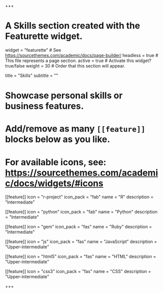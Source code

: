 +++
# A Skills section created with the Featurette widget.
widget = "featurette"  # See https://sourcethemes.com/academic/docs/page-builder/
headless = true  # This file represents a page section.
active = true  # Activate this widget? true/false
weight = 30  # Order that this section will appear.

title = "Skills"
subtitle = ""

# Showcase personal skills or business features.
# 
# Add/remove as many `[[feature]]` blocks below as you like.
# 
# For available icons, see: https://sourcethemes.com/academic/docs/widgets/#icons

[[feature]]
  icon = "r-project"
  icon_pack = "fab"
  name = "R"
  description = "Intermediate"
  
[[feature]]
  icon = "python"
  icon_pack = "fab"
  name = "Python"
  description = "Intermediate"  

[[feature]]
  icon = "gem"
  icon_pack = "fas"
  name = "Ruby"
  description = "Intermediate"  
  
[[feature]]
  icon = "js"
  icon_pack = "fas"
  name = "JavaScript"
  description = "Upper-intermediate"

[[feature]]
  icon = "html5"
  icon_pack = "fas"
  name = "HTML"
  description = "Upper-intermediate"

[[feature]]
  icon = "css3"
  icon_pack = "fas"
  name = "CSS"
  description = "Upper-intermediate"

+++
